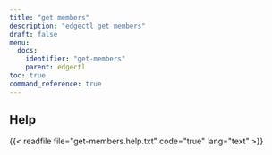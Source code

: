 ```yaml
---
title: "get members"
description: "edgectl get members"
draft: false
menu:
  docs:
    identifier: "get-members"
    parent: edgectl
toc: true
command_reference: true
---
```


## Help

{{< readfile file="get-members.help.txt" code="true" lang="text" >}}
